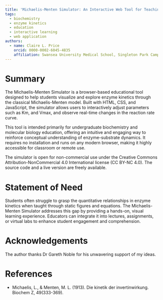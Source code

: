 ```yaml
---
title: 'Michaelis-Menten Simulator: An Interactive Web Tool for Teaching Enzyme Kinetics'
tags:
  - biochemistry
  - enzyme kinetics
  - education
  - interactive learning
  - web application
authors:
  - name: Claire L. Price
    orcid: 0000-0002-6045-4835
    affiliation: Swansea University Medical School, Singleton Park Campus, Swansea SA2 8PP UK
---
```


# Summary

The Michaelis-Menten Simulator is a browser-based educational tool designed to help students visualize and explore enzyme kinetics through the classical Michaelis-Menten model. Built with HTML, CSS, and JavaScript, the simulator allows users to interactively adjust parameters such as Km, and Vmax, and observe real-time changes in the reaction rate curve.

This tool is intended primarily for undergraduate biochemistry and molecular biology education, offering an intuitive and engaging way to reinforce conceptual understanding of enzyme-substrate dynamics. It requires no installation and runs on any modern browser, making it highly accessible for classroom or remote use.

The simulator is open for non-commercial use under the Creative Commons Attribution-NonCommercial 4.0 International license (CC BY-NC 4.0). The source code and a live version are freely available.

# Statement of Need

Students often struggle to grasp the quantitative relationships in enzyme kinetics when taught through static figures and equations. The Michaelis-Menten Simulator addresses this gap by providing a hands-on, visual learning experience. Educators can integrate it into lectures, assignments, or virtual labs to enhance student engagement and comprehension.

# Acknowledgements

The author thanks Dr Gareth Noble for his unwavering support of my ideas.

# References

- Michaelis, L., & Menten, M. L. (1913). Die kinetik der invertinwirkung. Biochem Z, 49(333-369).
